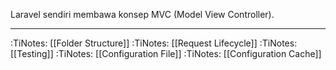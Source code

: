 Laravel sendiri membawa konsep MVC (Model View Controller).

---

:TiNotes:  [[Folder Structure]]
:TiNotes:  [[Request Lifecycle]]
:TiNotes:  [[Testing]]
:TiNotes:  [[Configuration File]]
:TiNotes:  [[Configuration Cache]]

